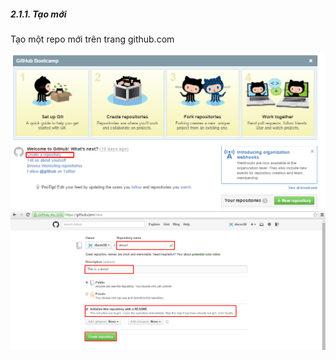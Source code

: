 ##### 2.1.1. Tạo mới

Tạo một repo mới trên trang github.com

<img src="../imgs/thaotacvoirepolinux.png">

<img src="../imgs/thaotacvoirepolinux2.png">
